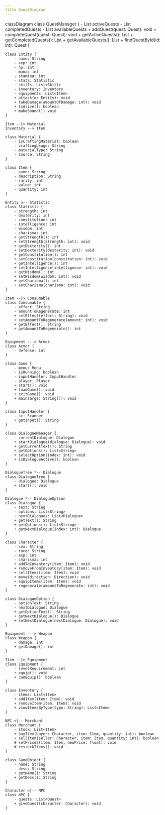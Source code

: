 ```yaml
---
title QuestDiagram
---
```

classDiagram
    class QuestManager {
        - List<Quest> activeQuests
        - List<Quest> completedQuests
        - List<Quest> availableQuests
        + addQuest(quest: Quest): void
        + completeQuest(quest: Quest): void
        + getActiveQuests(): List<Quest>
        + getCompletedQuests(): List<Quest>
        + getAvailableQuests(): List<Quest>
        + findQuestById(id: int): Quest
    }

    class Entity {
        - name: String
        - exp: int
        - hp: int
        - mana: int
        - stamina: int
        - stats: Statistic
        - skills: List<Skill>
        - inventory: Inventory
        - equipments: List<Item>
        + attack(e: Entity): void
        + takeDamage(amountOfDamage: int): void
        + isAlive(): boolean
        + makeSound(): void
    }

    Item --|> Material
    Inventory --> Item 

    class Material {
        - isCraftingMaterial: boolean
        - craftingUsage: String
        - materialType: String
        - source: String
    }

    class Item {
        - name: String
        - description: String
        - rarity: int
        - value: int
        - quantity: int  
    }
    
    Entity o-- Statistic
    class Statistic {
        - strength: int
        - dexterity: int
        - constitution: int
        - intelligence: int
        - wisdom: int
        - charisma: int
        + getStrength(): int
        + setStrength(strength: int): void
        + getDexterity(): int
        + setDexterity(dexterity: int): void
        + getConstitution(): int
        + setConstitution(constitution: int): void
        + getIntelligence(): int
        + setIntelligence(intelligence: int): void
        + getWisdom(): int
        + setWisdom(wisdom: int): void
        + getCharisma(): int
        + setCharisma(charisma: int): void
    }

    Item --|> Consumable
    class Consumable {
        - effect: String
        - amountToRegenerate: int
        + setEffect(effect: String): void
        + setAmountToRegenerate(amount: int): void
        + getEffect(): String
        + getAmountToRegenerate(): int
    }

    Equipment --|> Armor
    class Armor {
        - defense: int
    }

    class Game {
        - menu: Menu
        - isRunning: boolean
        - inputHandler: InputHandler
        - player: Player
        + start(): void
        + loadGame(): void
        + exitGame(): void
        + main(args: String[]): void
    }

    class InputHandler {
        - sc: Scanner
        + getInput(): String
    }

    class DialogueManager {
        - currentDialogue: Dialogue
        + startDialogue(dialogue: Dialogue): void
        + getCurrentText(): String
        + getOptions(): List<String>
        + selectOption(index: int): void
        + isDialogueActive(): boolean
    } 

    DialogueTree *-- Dialogue 
    class DialogueTree {
        - dialogue: Dialogue
        + start(): void
    }

    Dialogue *-- DialogueOption
    class Dialogue {
        - text: String
        - options: List<String>
        - nextDialogues: List<Dialogue>
        + getText(): String
        + getOptions(): List<String>
        + getNextDialogue(index: int): Dialogue
    }

    class Character {
        - sex: String
        - race: String
        - exp: int
        - charisma: int
        + addToInventory(item: Item): void
        + removeFromInventory(item: Item): void
        + sellItems(item: Item): void
        + move(direction: Direction): void
        + equipItems(item: Item): void
        + regenerate(amountToRegenerate: int): void
    }

    class DialogueOption {
        - optionText: String
        - nextDialogue: Dialogue
        + getOptionText(): String
        + getNextDialogue(): Dialogue
        + setNextDialogue(nextDialogue: Dialogue): void
    }

    Equipment --|> Weapon
    class Weapon {
        - damage: int
        + getDamage(): int
    }
    
    Item --|> Equipment
    class Equipment {
        - levelRequirement: int
        + equip(): void
        + canEquip(): boolean
    }

    class Inventory {
        - items: List<Item>
        + addItem(item: Item): void
        + removeItem(item: Item): void
        + viewItemsByType(type: String): List<Item>
    }

    NPC <|-- Merchant
    class Merchant {
        - stock: List<Item>
        + buyItem(buyer: Character, item: Item, quantity: int): boolean
        + sellItem(seller: Character, item: Item, quantity: int): boolean
        # setPrices(item: Item, newPrice: float): void
        # restockItems(): void
    }
    
    class GameObject {
        - name: String
        - desc: String
        + getName(): String
        + getDesc(): String
    }
    
    Character <|-- NPC
    class NPC {
        - quests: List<Quest>
        + giveQuest(character: Character): void
    }
